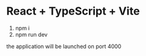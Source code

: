 # React + TypeScript + Vite

1. npm i
2. npm run dev

the application will be launched on port 4000
```
